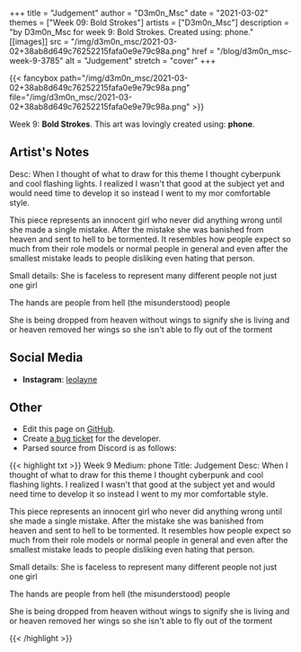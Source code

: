 +++
title =       "Judgement"
author =      "D3m0n_Msc"
date =        "2021-03-02"
themes =      ["Week 09: Bold Strokes"]
artists =     ["D3m0n_Msc"]
description = "by D3m0n_Msc for week 9: Bold Strokes. Created using: phone."
[[images]]
              src = "/img/d3m0n_msc/2021-03-02+38ab8d649c76252215fafa0e9e79c98a.png"
              href = "/blog/d3m0n_msc-week-9-3785"
              alt = "Judgement"
              stretch = "cover"
+++


{{< fancybox path="/img/d3m0n_msc/2021-03-02+38ab8d649c76252215fafa0e9e79c98a.png" file="/img/d3m0n_msc/2021-03-02+38ab8d649c76252215fafa0e9e79c98a.png" >}}


Week 9: **Bold Strokes**. This art was lovingly created using: **phone**.

## Artist's Notes

Desc: When I thought of what to draw for this theme I thought cyberpunk and cool flashing lights.
I realized I wasn't that good at the subject yet and would need time to develop it so instead I went to my mor comfortable style.

This piece represents an innocent girl who never did anything wrong until she made a single mistake.
After the mistake she was banished from heaven and sent to hell to be tormented. It resembles how people expect so much from their role models or normal people in general and even after the smallest mistake leads to people disliking even hating that person.

Small details: She is faceless to represent many different people not just one girl

The hands are people from hell (the misunderstood) people

She is being dropped from heaven without wings to signify she is living and or heaven removed her wings so she isn't able to fly out of the torment

## Social Media

- **Instagram**: <a href='https://instagram.com/leolayne' target='_blank'>leolayne</a>


## Other

- Edit this page on [GitHub](https://github.com/teaminkling/web-refresh/edit/main/blog/content/blog/d3m0n_msc-week-9-3785.md).
- Create [a bug ticket](https://github.com/teaminkling/web-refresh/issues/new?assignees=&labels=bug&template=problem-report.md&title=) for the developer.
- Parsed source from Discord is as follows:

{{< highlight txt >}}
Week 9
Medium: phone
Title: Judgement
Desc: When I thought of what to draw for this theme I thought cyberpunk and cool flashing lights.
I realized I wasn't that good at the subject yet and would need time to develop it so instead I went to my mor comfortable style.

This piece represents an innocent girl who never did anything wrong until she made a single mistake.
After the mistake she was banished from heaven and sent to hell to be tormented. It resembles how people expect so much from their role models or normal people in general and even after the smallest mistake leads to people disliking even hating that person.

Small details: She is faceless to represent many different people not just one girl

The hands are people from hell (the misunderstood) people

She is being dropped from heaven without wings to signify she is living and or heaven removed her wings so she isn't able to fly out of the torment


{{< /highlight >}}